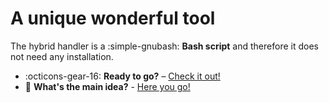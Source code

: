 # A unique wonderful tool

The hybrid handler is a :simple-gnubash: **Bash script** and therefore it does not need any installation.

<div class="grid cards" markdown>

- :octicons-gear-16: __Ready to go?__ – [Check it out!]
- :sunrise_over_mountains: __What's the main idea?__ - [Here you go!]

</div>

  [Check it out!]: prerequisites.md
  [Here you go!]: overview.md
